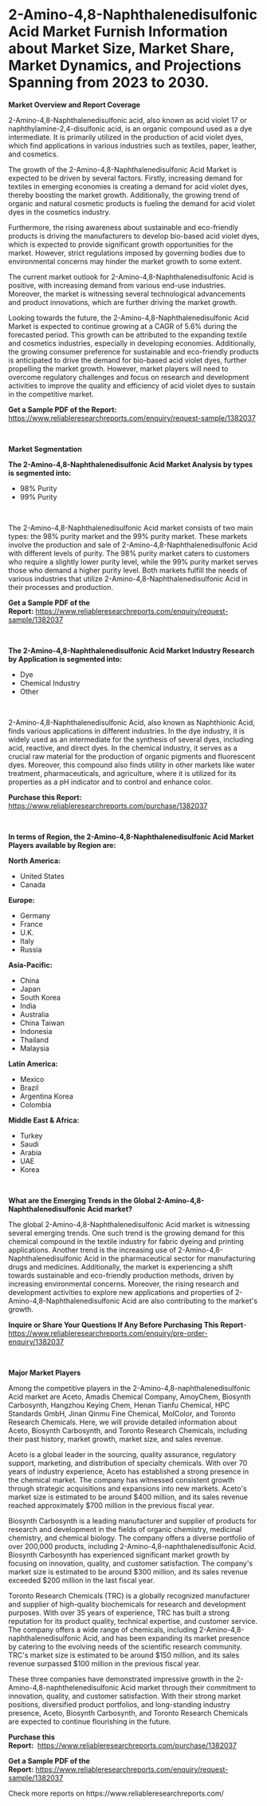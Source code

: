 <p><h1>2-Amino-4,8-Naphthalenedisulfonic Acid Market Furnish Information about Market Size, Market Share, Market Dynamics, and Projections Spanning from 2023 to 2030.</h1></p><p><strong>Market Overview and Report Coverage</strong></p>
<p><p>2-Amino-4,8-Naphthalenedisulfonic acid, also known as acid violet 17 or naphthylamine-2,4-disulfonic acid, is an organic compound used as a dye intermediate. It is primarily utilized in the production of acid violet dyes, which find applications in various industries such as textiles, paper, leather, and cosmetics.</p><p>The growth of the 2-Amino-4,8-Naphthalenedisulfonic Acid Market is expected to be driven by several factors. Firstly, increasing demand for textiles in emerging economies is creating a demand for acid violet dyes, thereby boosting the market growth. Additionally, the growing trend of organic and natural cosmetic products is fueling the demand for acid violet dyes in the cosmetics industry.</p><p>Furthermore, the rising awareness about sustainable and eco-friendly products is driving the manufacturers to develop bio-based acid violet dyes, which is expected to provide significant growth opportunities for the market. However, strict regulations imposed by governing bodies due to environmental concerns may hinder the market growth to some extent.</p><p>The current market outlook for 2-Amino-4,8-Naphthalenedisulfonic Acid is positive, with increasing demand from various end-use industries. Moreover, the market is witnessing several technological advancements and product innovations, which are further driving the market growth.</p><p>Looking towards the future, the 2-Amino-4,8-Naphthalenedisulfonic Acid Market is expected to continue growing at a CAGR of 5.6% during the forecasted period. This growth can be attributed to the expanding textile and cosmetics industries, especially in developing economies. Additionally, the growing consumer preference for sustainable and eco-friendly products is anticipated to drive the demand for bio-based acid violet dyes, further propelling the market growth. However, market players will need to overcome regulatory challenges and focus on research and development activities to improve the quality and efficiency of acid violet dyes to sustain in the competitive market.</p></p>
<p><strong>Get a Sample PDF of the Report:</strong> <a href="https://www.reliableresearchreports.com/enquiry/request-sample/1382037">https://www.reliableresearchreports.com/enquiry/request-sample/1382037</a></p>
<p>&nbsp;</p>
<p><strong>Market Segmentation</strong></p>
<p><strong>The 2-Amino-4,8-Naphthalenedisulfonic Acid Market Analysis by types is segmented into:</strong></p>
<p><ul><li>98% Purity</li><li>99% Purity</li></ul></p>
<p>&nbsp;</p>
<p><p>The 2-Amino-4,8-Naphthalenedisulfonic Acid market consists of two main types: the 98% purity market and the 99% purity market. These markets involve the production and sale of 2-Amino-4,8-Naphthalenedisulfonic Acid with different levels of purity. The 98% purity market caters to customers who require a slightly lower purity level, while the 99% purity market serves those who demand a higher purity level. Both markets fulfill the needs of various industries that utilize 2-Amino-4,8-Naphthalenedisulfonic Acid in their processes and production.</p></p>
<p><strong>Get a Sample PDF of the Report:</strong>&nbsp;<a href="https://www.reliableresearchreports.com/enquiry/request-sample/1382037">https://www.reliableresearchreports.com/enquiry/request-sample/1382037</a></p>
<p>&nbsp;</p>
<p><strong>The 2-Amino-4,8-Naphthalenedisulfonic Acid Market Industry Research by Application is segmented into:</strong></p>
<p><ul><li>Dye</li><li>Chemical Industry</li><li>Other</li></ul></p>
<p>&nbsp;</p>
<p><p>2-Amino-4,8-Naphthalenedisulfonic Acid, also known as Naphthionic Acid, finds various applications in different industries. In the dye industry, it is widely used as an intermediate for the synthesis of several dyes, including acid, reactive, and direct dyes. In the chemical industry, it serves as a crucial raw material for the production of organic pigments and fluorescent dyes. Moreover, this compound also finds utility in other markets like water treatment, pharmaceuticals, and agriculture, where it is utilized for its properties as a pH indicator and to control and enhance color.</p></p>
<p><strong>Purchase this Report:</strong>&nbsp; <a href="https://www.reliableresearchreports.com/purchase/1382037">https://www.reliableresearchreports.com/purchase/1382037</a></p>
<p>&nbsp;</p>
<p><strong>In terms of Region, the 2-Amino-4,8-Naphthalenedisulfonic Acid Market Players available by Region are:</strong></p>
<p>
    <p> <strong> North America: </strong>
        <ul>
            <li>United States</li>
            <li>Canada</li>
        </ul>
        </p> 
    <p> <strong> Europe: </strong>
        <ul>
            <li>Germany</li>
            <li>France</li>
            <li>U.K.</li>
            <li>Italy</li>
            <li>Russia</li>
        </ul>
        </p> 
    <p> <strong> Asia-Pacific: </strong>
        <ul>
            <li>China</li>
            <li>Japan</li>
            <li>South Korea</li>
            <li>India</li>
            <li>Australia</li>
            <li>China Taiwan</li>
            <li>Indonesia</li>
            <li>Thailand</li>
            <li>Malaysia</li>
        </ul>
        </p> 
    <p> <strong> Latin America: </strong>
        <ul>
            <li>Mexico</li>
            <li>Brazil</li>
            <li>Argentina Korea</li>
            <li>Colombia</li>
        </ul>
        </p> 
    <p> <strong> Middle East & Africa: </strong>
        <ul>
            <li>Turkey</li>
            <li>Saudi</li>
            <li>Arabia</li>
            <li>UAE</li>
            <li>Korea</li>
        </ul>
    </p>
    </p>
<p>&nbsp;</p>
<p><strong>What are the Emerging Trends in the Global 2-Amino-4,8-Naphthalenedisulfonic Acid market?</strong></p>
<p><p>The global 2-Amino-4,8-Naphthalenedisulfonic Acid market is witnessing several emerging trends. One such trend is the growing demand for this chemical compound in the textile industry for fabric dyeing and printing applications. Another trend is the increasing use of 2-Amino-4,8-Naphthalenedisulfonic Acid in the pharmaceutical sector for manufacturing drugs and medicines. Additionally, the market is experiencing a shift towards sustainable and eco-friendly production methods, driven by increasing environmental concerns. Moreover, the rising research and development activities to explore new applications and properties of 2-Amino-4,8-Naphthalenedisulfonic Acid are also contributing to the market's growth.</p></p>
<p><strong>Inquire or Share Your Questions If Any Before Purchasing This Report</strong>- <a href="https://www.reliableresearchreports.com/enquiry/pre-order-enquiry/1382037">https://www.reliableresearchreports.com/enquiry/pre-order-enquiry/1382037</a></p>
<p>&nbsp;</p>
<p><strong>Major Market Players</strong></p>
<p><p>Among the competitive players in the 2-Amino-4,8-naphthalenedisulfonic Acid market are Aceto, Amadis Chemical Company, AmoyChem, Biosynth Carbosynth, Hangzhou Keying Chem, Henan Tianfu Chemical, HPC Standards GmbH, Jinan Qinmu Fine Chemical, MolColor, and Toronto Research Chemicals. Here, we will provide detailed information about Aceto, Biosynth Carbosynth, and Toronto Research Chemicals, including their past history, market growth, market size, and sales revenue.</p><p>Aceto is a global leader in the sourcing, quality assurance, regulatory support, marketing, and distribution of specialty chemicals. With over 70 years of industry experience, Aceto has established a strong presence in the chemical market. The company has witnessed consistent growth through strategic acquisitions and expansions into new markets. Aceto's market size is estimated to be around $400 million, and its sales revenue reached approximately $700 million in the previous fiscal year.</p><p>Biosynth Carbosynth is a leading manufacturer and supplier of products for research and development in the fields of organic chemistry, medicinal chemistry, and chemical biology. The company offers a diverse portfolio of over 200,000 products, including 2-Amino-4,8-naphthalenedisulfonic Acid. Biosynth Carbosynth has experienced significant market growth by focusing on innovation, quality, and customer satisfaction. The company's market size is estimated to be around $300 million, and its sales revenue exceeded $200 million in the last fiscal year.</p><p>Toronto Research Chemicals (TRC) is a globally recognized manufacturer and supplier of high-quality biochemicals for research and development purposes. With over 35 years of experience, TRC has built a strong reputation for its product quality, technical expertise, and customer service. The company offers a wide range of chemicals, including 2-Amino-4,8-naphthalenedisulfonic Acid, and has been expanding its market presence by catering to the evolving needs of the scientific research community. TRC's market size is estimated to be around $150 million, and its sales revenue surpassed $100 million in the previous fiscal year.</p><p>These three companies have demonstrated impressive growth in the 2-Amino-4,8-naphthelenedisulfonic Acid market through their commitment to innovation, quality, and customer satisfaction. With their strong market positions, diversified product portfolios, and long-standing industry presence, Aceto, Biosynth Carbosynth, and Toronto Research Chemicals are expected to continue flourishing in the future.</p></p>
<p><strong>Purchase this Report:</strong>&nbsp;&nbsp;<a href="https://www.reliableresearchreports.com/purchase/1382037">https://www.reliableresearchreports.com/purchase/1382037</a></p>
<p></p>
<p><strong>Get a Sample PDF of the Report:</strong>&nbsp;<a href="https://www.reliableresearchreports.com/enquiry/request-sample/1382037">https://www.reliableresearchreports.com/enquiry/request-sample/1382037</a></p>
<p>Check more reports on https://www.reliableresearchreports.com/</p>